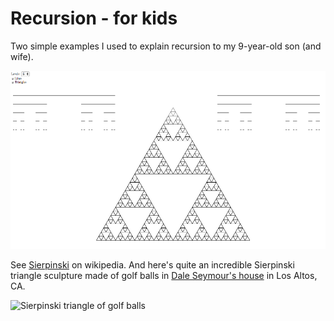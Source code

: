 # Recursion - for kids

Two simple examples I used to explain recursion to my 9-year-old son (and wife).

![Lines & triangles](recursion.png)

See [Sierpinski](https://en.wikipedia.org/wiki/Sierpinski_triangle) on wikipedia.
And here's quite an incredible Sierpinski triangle sculpture made of golf balls in [Dale Seymour's house](http://www.daftmusings.com/a-tour-of-dale-seymours-house/) in Los Altos, CA.

![Sierpinski triangle of golf balls](http://daftmusings.com/wp-content/uploads/2011/05/Dale-Seymours-house-plus-Easter-worms-049.jpg)